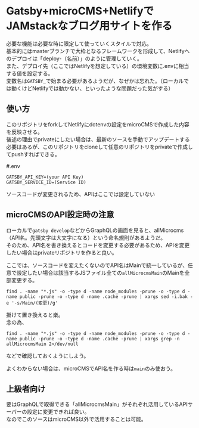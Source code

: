 # Gatsby+microCMS+NetlifyでJAMstackなブログ用サイトを作る
必要な機能は必要な時に限定して使っていくスタイルで対応。<br>
基本的にはmasterブランチで大枠となるフレームワークを形成して、Netlifyへのデプロイは「deploy-（名前）」のように管理していく。<BR>
また、デプロイ先（ここではNetlifyを想定している）の環境変数に.envに相当する値を設定する。<BR>
変数名は`GATSBY_`で始まる必要があるようだが、なぜかは忘れた。（ローカルでは動くけどNetlifyでは動かない、といったような問題だった気がする）

## 使い方
このリポジトリをforkしてNetlifyにdotenvの設定をmicroCMSで作成した内容を反映させる。<BR>
後述の理由でprivateにしたい場合は、最新のソースを手動でアップデートする必要はあるが、このリポジトリをcloneして任意のリポジトリをprivateで作成してpushすればできる。

#.env

```
GATSBY_API_KEY=(your API Key)
GATSBY_SERVICE_ID=(Service ID)
```

ソースコードが変更されるため、APIはここでは設定していない

## microCMSのAPI設定時の注意
ローカルで`gatsby develop`などからGraphQLの画面を見ると、allMicrocms（API名。先頭文字は大文字になる）という命名規則があるようだ。<BR>
そのため、API名を書き換えるとコードを変更する必要があるため、APIを変更したい場合はprivateリポジトリを作ると良い。

ここでは、ソースコードを変えたくないのでAPI名はMainで統一しているが、任意で設定したい場合は該当するJSファイル全ての`allMicrocmsMain`のMainを全部変更する。<BR>

```
find . -name "*.js" -o -type d -name node_modules -prune -o -type d -name public -prune -o -type d -name .cache -prune | xargs sed -i.bak -e '-s/Main/(変更)/g'
```

掛けて置き換えると楽。<BR>
念の為、

```
find . -name "*.js" -o -type d -name node_modules -prune -o -type d -name public -prune -o -type d -name .cache -prune | xargs grep -n allMicrocmsMain 2>/dev/null
```

などで確認しておくようにしよう。

よくわからない場合は、microCMSでAPI名を作る時は`main`のみ使おう。

## 上級者向け
要はGraphQLで取得できる「allMicrocmsMain」がそれぞれ活用しているAPIサーバーの設定に変更できれば良い。<BR>
なのでこのソースはmicroCMS以外で活用することは可能。

